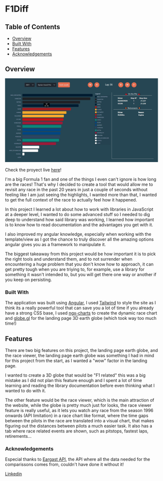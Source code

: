 # F1Diff

## Table of Contents

- [Overview](#overview)
- [Built With](#built-with)
- [Features](#features)
- [Acknowledgements](#acknowledgements)

## Overview
![site img](https://raw.githubusercontent.com/migueliranzo/F1Diff/master/src/assets/imgofproyect.jpg)


Check the proyect live [here](https://migueliranzo.github.io/F1Diff/)!

I'm a big Formula 1 fan and one of the things I even can't ignore is how long are the races! That's why I decided to create a tool that would allow me to revisit any race in the past 20 years in just a couple of seconds without feeling like I am just seeing the highlights, I wanted more than that, I wanted to get the full context of the race to actually feel how it happened.

In this project I learned a lot about how to work with libraries in JavaScript at a deeper level, I wanted to do some advanced stuff so I needed to dig deep to understand how said library was working, I learned how important is to know how to read documentation and the advantages you get with it.

I also improved my angular knowledge, especially when working with the template/view as I got the chance to truly discover all the amazing options angular gives you as a framework to manipulate it.

The biggest takeaway from this project would be how important it is to pick the right tools and understand them, and to not surrender when encountering a huge problem that you don't know how to approach, it can get pretty tough when you are triying to, for example, use a library for something it wasn't intended to, but you will get there one way or another if you keep on persisting.


### Built With
The application was built using [Angular](https://angular.io/), I used [Tailwind](https://tailwindcss.com/) to style the site as I think its a really powerful tool that can save you a lot of time if you already have a strong CSS base, I used [ngx-charts](https://swimlane.gitbook.io/ngx-charts/) to create the dynamic race chart and [globe.gl](https://globe.gl/) for the landing page 3D earth globe (which took way too much time!)

## Features

<!-- TODO: List what specific 'user problems' that this application solves. -->
There are two big features on this project, the landing page earth globe, and the race viewer, the landing page earth globe was something I had in mind for this project from the start, as I wanted a "wow" factor in the landing page.

I wanted to create a 3D globe that would be "F1 related" this was a big mistake as I did not plan this feature enough and I spent a lot of time learning and reading the library documentation before even thinking what I wanted to do with it.

The other feature would be the race viewer, which is the main attraction of the website, while the globe is pretty much just for looks, the race viewer feature is really useful, as it lets you watch any race from the season 1996 onwards (API limitation) in a race chart like format, where the time gaps between the pilots in the race are translated into a visual chart, that makes figuring out the distances between pilots a much easier task. It also has a tab where race related events are shown, such as pitstops, fastest laps, retirements...

### Acknowledgements
Especial thanks to [Eargast API](http://ergast.com/mrd/), the API where all the data needed for the comparissons comes from, couldn't have done it without it!


[Linkedin](https://www.linkedin.com/in/miguel-iranzo-750b10110/)